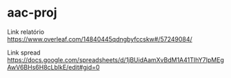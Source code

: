 # aac-proj

Link relatório
https://www.overleaf.com/14840445qdngbyfccskw#/57249084/

Link spread
https://docs.google.com/spreadsheets/d/1jBUidAamXvBdM1A41TIhY7IpMEgAwV6BHs6H8cLblkE/edit#gid=0
